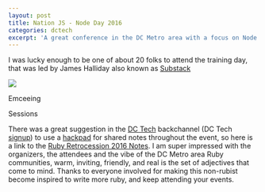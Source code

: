 ```yaml
---
layout: post
title: Nation JS - Node Day 2016
categories: dctech
excerpt: 'A great conference in the DC Metro area with a focus on Node.js and community...'
---
```


I was lucky enough to be one of about 20 folks to attend the training day, that was led by James Halliday also known as [Substack](https://twitter.com/substack) 

<section class="special"><a href="http://nationjs.com/"><img src="/images/nationjs.png" /></a></section>

Emceeing

Sessions

There was a great suggestion in the [DC Tech](https://dctech.slack.com/) backchannel (DC Tech [signup](http://dctechslack.herokuapp.com/)) to use a [hackpad](https://hackpad.com/) for shared notes throughout the event, so here is a link to the [Ruby Retrocession 2016 Notes](https://hackpad.com/RetroRuby-2016-LQp0Q1zqa6t).  I am super impressed with the organizers, the attendees and the vibe of the DC Metro area Ruby communities, warm, inviting, friendly, and real is the set of adjectives that come to mind.  Thanks to everyone involved for making this non-rubist become inspired to write more ruby, and keep attending your events.
